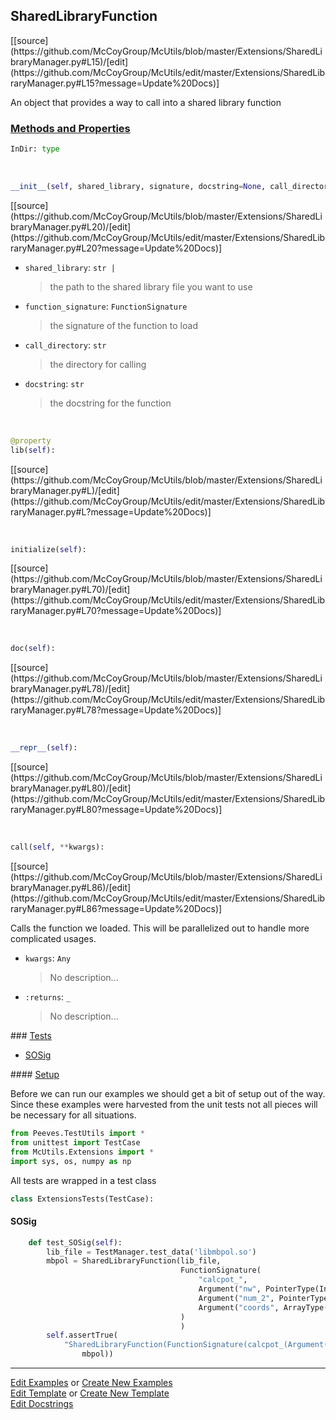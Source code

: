 ## <a id="McUtils.Extensions.SharedLibraryManager.SharedLibraryFunction">SharedLibraryFunction</a> 
<div class="docs-source-link" markdown="1">
[[source](https://github.com/McCoyGroup/McUtils/blob/master/Extensions/SharedLibraryManager.py#L15)/[edit](https://github.com/McCoyGroup/McUtils/edit/master/Extensions/SharedLibraryManager.py#L15?message=Update%20Docs)]
</div>

An object that provides a way to call into a shared library function

<div class="collapsible-section">
 <div class="collapsible-section collapsible-section-header" markdown="1">
 
### <a class="collapse-link" data-toggle="collapse" href="#methods">Methods and Properties</a> <a class="float-right" data-toggle="collapse" href="#methods"><i class="fa fa-chevron-down"></i></a>

 </div>
 <div class="collapsible-section collapsible-section-body collapse" id="methods" markdown="1">

```python
InDir: type
```
<a id="McUtils.Extensions.SharedLibraryManager.SharedLibraryFunction.__init__" class="docs-object-method">&nbsp;</a> 
```python
__init__(self, shared_library, signature, docstring=None, call_directory=None): 
```
<div class="docs-source-link" markdown="1">
[[source](https://github.com/McCoyGroup/McUtils/blob/master/Extensions/SharedLibraryManager.py#L20)/[edit](https://github.com/McCoyGroup/McUtils/edit/master/Extensions/SharedLibraryManager.py#L20?message=Update%20Docs)]
</div>


- `shared_library`: `str |`
    >the path to the shared library file you want to use
- `function_signature`: `FunctionSignature`
    >the signature of the function to load
- `call_directory`: `str`
    >the directory for calling
- `docstring`: `str`
    >the docstring for the function

<a id="McUtils.Extensions.SharedLibraryManager.SharedLibraryFunction.lib" class="docs-object-method">&nbsp;</a> 
```python
@property
lib(self): 
```
<div class="docs-source-link" markdown="1">
[[source](https://github.com/McCoyGroup/McUtils/blob/master/Extensions/SharedLibraryManager.py#L)/[edit](https://github.com/McCoyGroup/McUtils/edit/master/Extensions/SharedLibraryManager.py#L?message=Update%20Docs)]
</div>

<a id="McUtils.Extensions.SharedLibraryManager.SharedLibraryFunction.initialize" class="docs-object-method">&nbsp;</a> 
```python
initialize(self): 
```
<div class="docs-source-link" markdown="1">
[[source](https://github.com/McCoyGroup/McUtils/blob/master/Extensions/SharedLibraryManager.py#L70)/[edit](https://github.com/McCoyGroup/McUtils/edit/master/Extensions/SharedLibraryManager.py#L70?message=Update%20Docs)]
</div>

<a id="McUtils.Extensions.SharedLibraryManager.SharedLibraryFunction.doc" class="docs-object-method">&nbsp;</a> 
```python
doc(self): 
```
<div class="docs-source-link" markdown="1">
[[source](https://github.com/McCoyGroup/McUtils/blob/master/Extensions/SharedLibraryManager.py#L78)/[edit](https://github.com/McCoyGroup/McUtils/edit/master/Extensions/SharedLibraryManager.py#L78?message=Update%20Docs)]
</div>

<a id="McUtils.Extensions.SharedLibraryManager.SharedLibraryFunction.__repr__" class="docs-object-method">&nbsp;</a> 
```python
__repr__(self): 
```
<div class="docs-source-link" markdown="1">
[[source](https://github.com/McCoyGroup/McUtils/blob/master/Extensions/SharedLibraryManager.py#L80)/[edit](https://github.com/McCoyGroup/McUtils/edit/master/Extensions/SharedLibraryManager.py#L80?message=Update%20Docs)]
</div>

<a id="McUtils.Extensions.SharedLibraryManager.SharedLibraryFunction.call" class="docs-object-method">&nbsp;</a> 
```python
call(self, **kwargs): 
```
<div class="docs-source-link" markdown="1">
[[source](https://github.com/McCoyGroup/McUtils/blob/master/Extensions/SharedLibraryManager.py#L86)/[edit](https://github.com/McCoyGroup/McUtils/edit/master/Extensions/SharedLibraryManager.py#L86?message=Update%20Docs)]
</div>

Calls the function we loaded.
        This will be parallelized out to handle more complicated usages.
- `kwargs`: `Any`
    >No description...
- `:returns`: `_`
    >No description...

 </div>
</div>



<div class="collapsible-section">
 <div class="collapsible-section collapsible-section-header" markdown="1">
### <a class="collapse-link" data-toggle="collapse" href="#tests">Tests</a> <a class="float-right" data-toggle="collapse" href="#tests"><i class="fa fa-chevron-down"></i></a>
 </div>
<div class="collapsible-section collapsible-section-body collapse show" id="tests" markdown="1">

- [SOSig](#SOSig)

<div class="collapsible-section">
 <div class="collapsible-section collapsible-section-header" markdown="1">
#### <a class="collapse-link" data-toggle="collapse" href="#test-setup">Setup</a> <a class="float-right" data-toggle="collapse" href="#test-setup"><i class="fa fa-chevron-down"></i></a>
 </div>
 <div class="collapsible-section collapsible-section-body collapse" id="test-setup" markdown="1">

Before we can run our examples we should get a bit of setup out of the way.
Since these examples were harvested from the unit tests not all pieces
will be necessary for all situations.
```python
from Peeves.TestUtils import *
from unittest import TestCase
from McUtils.Extensions import *
import sys, os, numpy as np
```

All tests are wrapped in a test class
```python
class ExtensionsTests(TestCase):
```

 </div>
</div>

#### <a name="SOSig">SOSig</a>
```python
    def test_SOSig(self):
        lib_file = TestManager.test_data('libmbpol.so')
        mbpol = SharedLibraryFunction(lib_file,
                                      FunctionSignature(
                                          "calcpot_",
                                          Argument("nw", PointerType(IntType)),
                                          Argument("num_2", PointerType(RealType)),
                                          Argument("coords", ArrayType(RealType))
                                      )
                                      )
        self.assertTrue(
            "SharedLibraryFunction(FunctionSignature(calcpot_(Argument('nw', PointerType(PrimitiveType(int)))" in repr(
                mbpol))
```

 </div>
</div>

___

[Edit Examples](https://github.com/McCoyGroup/McUtils/edit/gh-pages/ci/examples/McUtils/Extensions/SharedLibraryManager/SharedLibraryFunction.md) or 
[Create New Examples](https://github.com/McCoyGroup/McUtils/new/gh-pages/?filename=ci/examples/McUtils/Extensions/SharedLibraryManager/SharedLibraryFunction.md) <br/>
[Edit Template](https://github.com/McCoyGroup/McUtils/edit/gh-pages/ci/docs/McUtils/Extensions/SharedLibraryManager/SharedLibraryFunction.md) or 
[Create New Template](https://github.com/McCoyGroup/McUtils/new/gh-pages/?filename=ci/docs/templates/McUtils/Extensions/SharedLibraryManager/SharedLibraryFunction.md) <br/>
[Edit Docstrings](https://github.com/McCoyGroup/McUtils/edit/master/Extensions/SharedLibraryManager.py#L15?message=Update%20Docs)